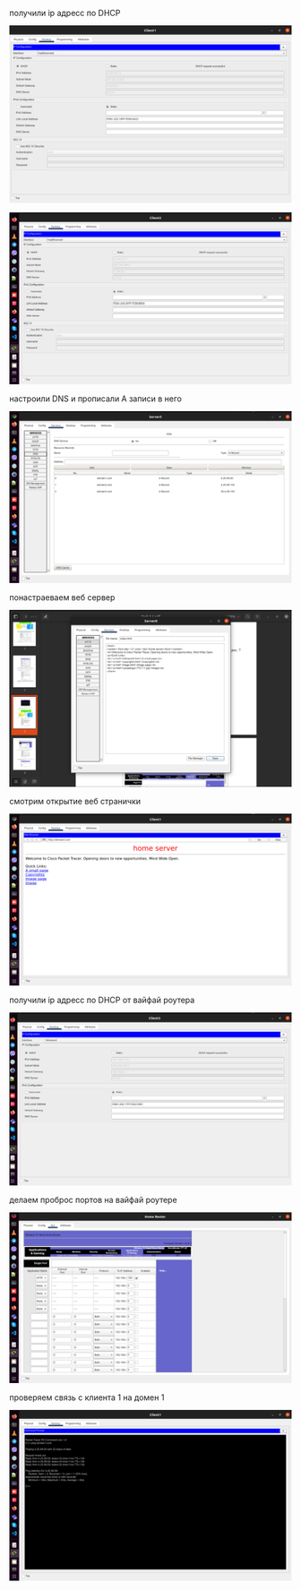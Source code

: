 

получили ip адресс по DHCP

![alt text](https://github.com/vadimbeznosenko/DevOps_online_Kyiv_2022Q1Q2/blob/master/m3/task3.4/11.png)

![alt text](https://github.com/vadimbeznosenko/DevOps_online_Kyiv_2022Q1Q2/blob/master/m3/task3.4/12.png)


настроили DNS и прописали А записи в него


![alt text](https://github.com/vadimbeznosenko/DevOps_online_Kyiv_2022Q1Q2/blob/master/m3/task3.4/110.png)


понастраеваем веб сервер

![alt text](https://github.com/vadimbeznosenko/DevOps_online_Kyiv_2022Q1Q2/blob/master/m3/task3.4/18.png)


смотрим открытие веб странички

![alt text](https://github.com/vadimbeznosenko/DevOps_online_Kyiv_2022Q1Q2/blob/master/m3/task3.4/111.png)


получили ip адресс по DHCP от вайфай роутера

![alt text](https://github.com/vadimbeznosenko/DevOps_online_Kyiv_2022Q1Q2/blob/master/m3/task3.4/13.png)


делаем проброс портов на вайфай роутере

![alt text](https://github.com/vadimbeznosenko/DevOps_online_Kyiv_2022Q1Q2/blob/master/m3/task3.4/19.png)

проверяем связь с клиента 1 на домен 1

![alt text](https://github.com/vadimbeznosenko/DevOps_online_Kyiv_2022Q1Q2/blob/master/m3/task3.4/17.png)
